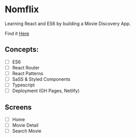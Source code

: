 # Nomflix

Learning React and ES6 by building a Movie Discovery App.

Find it [Here](https://academy.nomadcoders.co/p/react-for-beginners)

## Concepts:

- [ ] ES6
- [ ] React Router
- [ ] React Patterns
- [ ] SaSS & Styled Components
- [ ] Typescript
- [ ] Deployment (GH Pages, Netlify)

## Screens

- [ ] Home
- [ ] Movie Detail
- [ ] Search Movie
